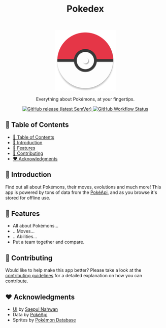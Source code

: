 <h1 align="center">Pokedex</h1><br>
<p align="center">
  <img alt="Pokedex" title="Pokedex" src="android/app/src/main/res/mipmap-xxxhdpi/ic_launcher_round.png" width="192">
</p>

<p align="center">
  Everything about Pokémons, at your fingertips.
</p>

<p align="center">
  <a href="https://github.com/DiogoAbu/pokedex/releases/latest">
    <img alt="GitHub release (latest SemVer)" src="https://img.shields.io/github/v/release/DiogoAbu/pokedex?sort=semver&style=flat-square">
  </a>
  <a href="https://github.com/DiogoAbu/pokedex/actions/workflows/android.yml">
    <img alt="GitHub Workflow Status" src="https://img.shields.io/github/workflow/status/DiogoAbu/pokedex/Build%20Android?label=Build%20Android&style=flat-square">
  </a>
</p>

<!-- <p align="center">
  <a href="#CHANGE_GOOGLE_PLAY_STORE_LINK">
    <img alt="Get it on Google Play" title="Google Play" src=".github/assets/get-on-google-play.png" width="140">
  </a>

  <a href="#CHANGE_ITUNES_APP_STORE_LINK">
    <img alt="Download on the App Store" title="App Store" src=".github/assets/get-on-app-store.png" width="140">
  </a>
</p> -->

<!-- [BEGIN] Don't edit this section, instead run Markdown AIO: Update Table of Contents -->
## 🚩 Table of Contents

- [🚩 Table of Contents](#-table-of-contents)
- [🚀 Introduction](#-introduction)
- [🎨 Features](#-features)
- [💬 Contributing](#-contributing)
- [❤️ Acknowledgments](#️-acknowledgments)
<!-- [END] Don't edit this section, instead run Markdown AIO: Update Table of Contents -->

## 🚀 Introduction

Find out all about Pokémons, their moves, evolutions and much more!
This app is powered by tons of data from the [PokéApi](https://pokeapi.co/), and as you browse it's stored for offline use.

<!-- **Available for both iOS and Android.** -->

<!-- <p align="center">
  <img src="#CHANGE_PROMOTIONAL_SCREENSHOT" width="350">
</p> -->

## 🎨 Features

* All about Pokémons...
* ...Moves...
* ...Abilities...
* Put a team together and compare.

<!-- <p align="center">
  <img src="#CHANGE_OVERVIEW_SCREENSHOT" width="700">
</p> -->

## 💬 Contributing

Would like to help make this app better? Please take a look at the [contributing guidelines](./CONTRIBUTING.md) for a detailed explanation on how you can contribute.

## ❤️ Acknowledgments

* [UI](https://dribbble.com/shots/6545819-Pokedex-App) by [Saepul Nahwan](https://dribbble.com/saepulnahwan23)
* Data by [PokéApi](https://pokeapi.co/)
* Sprites by [Pokémon Database](https://pokemondb.net/)
